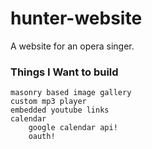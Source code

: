 # hunter-website
A website for an opera singer. 

### Things I Want to build
	masonry based image gallery
	custom mp3 player
	embedded youtube links
	calendar
		google calendar api!
		oauth!
